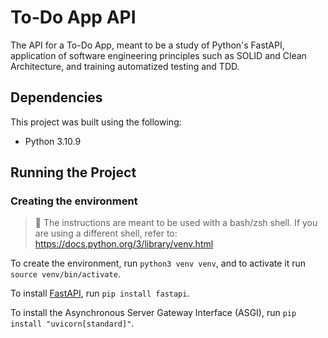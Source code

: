 # To-Do App API

The API for a To-Do App, meant to be a study of Python's FastAPI, application of software engineering principles such as SOLID and Clean Architecture, and training automatized testing and TDD.

## Dependencies

This project was built using the following:

- Python 3.10.9

## Running the Project

### Creating the environment

> 🚧 The instructions are meant to be used with a bash/zsh shell. If you are using a different shell, refer to: https://docs.python.org/3/library/venv.html

To create the environment, run `python3 venv venv`, and to activate it run `source venv/bin/activate`.

To install [FastAPI](https://fastapi.tiangolo.com/), run `pip install fastapi`.

To install the Asynchronous Server Gateway Interface (ASGI), run `pip install "uvicorn[standard]"`.